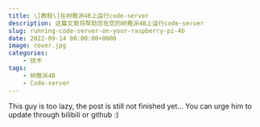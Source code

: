 ```yaml
---
title: \[教程\]在树莓派4B上运行code-server
description: 这篇文章将帮助您在您的树莓派4B上运行code-server
slug: running-code-server-on-your-raspberry-pi-4b
date: 2022-09-14 00:00:00+0000
image: cover.jpg
categories:
    - 技术
tags:
    - 树莓派4B
    - Code-server
---
```


This guy is too lazy, the post is still not finished yet...
You can urge him to update through bilibili or github :)
